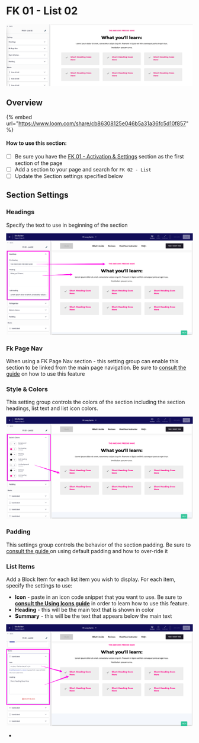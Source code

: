 # FK 01 - List 02

![](<../../../.gitbook/assets/Screen Shot 2022-03-20 at 4.06.10 PM.png>)

## Overview

{% embed url="https://www.loom.com/share/cb86308125e046b5a31a36fc5d10f857" %}

#### How to use this section:

* [ ] Be sure you have the [FK 01 - Activation & Settings](fk-01-activation-and-settings.md) section as the first section of the page
* [ ] Add a section to your page and search for `FK 02 - List`
* [ ] Update the Section settings specified below

## Section Settings

### Headings

Specify the text to use in beginning of the section

![](<../../../.gitbook/assets/Site-Builder-Thinkific - 2022-04-30T122545.632.png>)

### Fk Page Nav

When using a FK Page Nav section - this setting group can enable this section to be linked from the main page navigation. Be sure to [consult the guide](../../../using-funnel-kits.md#fk-page-nav) on how to use this feature

### Style & Colors

This setting group controls the colors of the section including the section headings, list text and list icon colors.

![](<../../../.gitbook/assets/Site-Builder-Thinkific - 2022-04-30T122738.432.png>)

### Padding

This settings group controls the behavior of the section padding. Be sure to [consult the guide ](../../../using-funnel-kits.md#padding)on using default padding and how to over-ride it

### List Items

Add a Block Item for each list item you wish to display. For each item, specify the settings to use:

* **Icon** - paste in an icon code snippet that you want to use. Be sure to [**consult the Using Icons guide**](../../../using-funnel-kits.md#using-icon-codes) in order to learn how to use this feature.
* **Heading** - this will be the main text that is shown in color&#x20;
* **Summary** - this will be the text that appears below the main text

![](<../../../.gitbook/assets/Site-Builder-Thinkific - 2022-04-30T122902.498.png>)

*

